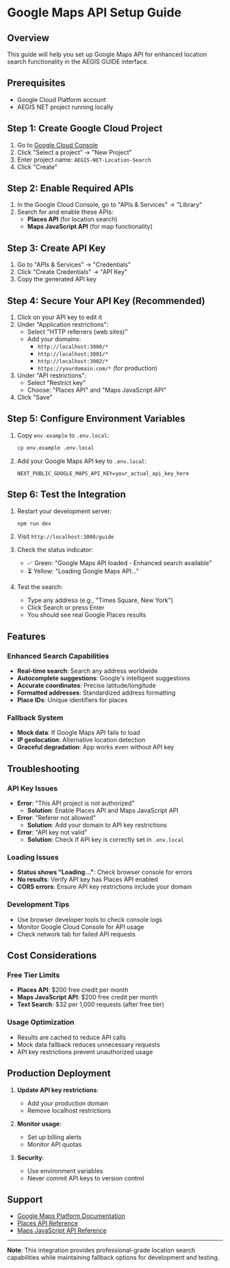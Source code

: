 # Google Maps API Setup Guide

## Overview
This guide will help you set up Google Maps API for enhanced location search functionality in the AEGIS GUIDE interface.

## Prerequisites
- Google Cloud Platform account
- AEGIS NET project running locally

## Step 1: Create Google Cloud Project

1. Go to [Google Cloud Console](https://console.cloud.google.com/)
2. Click "Select a project" → "New Project"
3. Enter project name: `AEGIS-NET-Location-Search`
4. Click "Create"

## Step 2: Enable Required APIs

1. In the Google Cloud Console, go to "APIs & Services" → "Library"
2. Search for and enable these APIs:
   - **Places API** (for location search)
   - **Maps JavaScript API** (for map functionality)

## Step 3: Create API Key

1. Go to "APIs & Services" → "Credentials"
2. Click "Create Credentials" → "API Key"
3. Copy the generated API key

## Step 4: Secure Your API Key (Recommended)

1. Click on your API key to edit it
2. Under "Application restrictions":
   - Select "HTTP referrers (web sites)"
   - Add your domains:
     - `http://localhost:3000/*`
     - `http://localhost:3001/*`
     - `http://localhost:3002/*`
     - `https://yourdomain.com/*` (for production)
3. Under "API restrictions":
   - Select "Restrict key"
   - Choose: "Places API" and "Maps JavaScript API"
4. Click "Save"

## Step 5: Configure Environment Variables

1. Copy `env.example` to `.env.local`:
   ```bash
   cp env.example .env.local
   ```

2. Add your Google Maps API key to `.env.local`:
   ```env
   NEXT_PUBLIC_GOOGLE_MAPS_API_KEY=your_actual_api_key_here
   ```

## Step 6: Test the Integration

1. Restart your development server:
   ```bash
   npm run dev
   ```

2. Visit `http://localhost:3000/guide`

3. Check the status indicator:
   - ✅ Green: "Google Maps API loaded - Enhanced search available"
   - ⏳ Yellow: "Loading Google Maps API..."

4. Test the search:
   - Type any address (e.g., "Times Square, New York")
   - Click Search or press Enter
   - You should see real Google Places results

## Features

### Enhanced Search Capabilities
- **Real-time search**: Search any address worldwide
- **Autocomplete suggestions**: Google's intelligent suggestions
- **Accurate coordinates**: Precise latitude/longitude
- **Formatted addresses**: Standardized address formatting
- **Place IDs**: Unique identifiers for places

### Fallback System
- **Mock data**: If Google Maps API fails to load
- **IP geolocation**: Alternative location detection
- **Graceful degradation**: App works even without API key

## Troubleshooting

### API Key Issues
- **Error**: "This API project is not authorized"
  - **Solution**: Enable Places API and Maps JavaScript API
- **Error**: "Referer not allowed"
  - **Solution**: Add your domain to API key restrictions
- **Error**: "API key not valid"
  - **Solution**: Check if API key is correctly set in `.env.local`

### Loading Issues
- **Status shows "Loading..."**: Check browser console for errors
- **No results**: Verify API key has Places API enabled
- **CORS errors**: Ensure API key restrictions include your domain

### Development Tips
- Use browser developer tools to check console logs
- Monitor Google Cloud Console for API usage
- Check network tab for failed API requests

## Cost Considerations

### Free Tier Limits
- **Places API**: $200 free credit per month
- **Maps JavaScript API**: $200 free credit per month
- **Text Search**: $32 per 1,000 requests (after free tier)

### Usage Optimization
- Results are cached to reduce API calls
- Mock data fallback reduces unnecessary requests
- API key restrictions prevent unauthorized usage

## Production Deployment

1. **Update API key restrictions**:
   - Add your production domain
   - Remove localhost restrictions

2. **Monitor usage**:
   - Set up billing alerts
   - Monitor API quotas

3. **Security**:
   - Use environment variables
   - Never commit API keys to version control

## Support

- [Google Maps Platform Documentation](https://developers.google.com/maps/documentation)
- [Places API Reference](https://developers.google.com/maps/documentation/places/web-service)
- [Maps JavaScript API Reference](https://developers.google.com/maps/documentation/javascript)

---

**Note**: This integration provides professional-grade location search capabilities while maintaining fallback options for development and testing.
